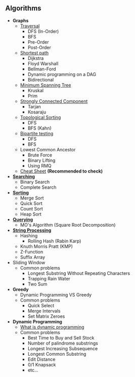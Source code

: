 ## Algorithms

+ **Graphs**
  + [Traversal](https://github.com/Abdelrhman-Samir-99/Preparation-Library/blob/main/Problem%20Solving/Algorithms/Graph/Traversal/README.md)
    + DFS (In-Order)
    + BFS
    + Pre-Order
    + Post-Order
  + [Shortest path](https://github.com/Abdelrhman-Samir-99/Preparation-Library/blob/main/Problem%20Solving/Algorithms/Graph/Shortest%20Path/README.md)
    + Dijkstra
    + Floyd Warshall
    + Bellman-Ford
    + Dynamic programming on a DAG
    + Bidirectional
  + [Minimum Spanning Tree](https://github.com/Abdelrhman-Samir-99/Preparation-Library/blob/main/Problem%20Solving/Algorithms/Graph/Minimum%20Spanning%20Tree/README.md)
    + Kruskal
    + Prim
  + [Strongly Connected Component](https://github.com/Abdelrhman-Samir-99/Preparation-Library/blob/main/Problem%20Solving/Algorithms/Graph/Strongly%20Connected%20Component/README.md)
    + Tarjan
    + Kosaraju
  + [Topological Sorting](https://github.com/Abdelrhman-Samir-99/Preparation-Library/blob/main/Problem%20Solving/Algorithms/Graph/Topological%20Sorting/README.md)
    + DFS
    + BFS (Kahn)
  + [Bipartite testing](https://github.com/Abdelrhman-Samir-99/Preparation-Library/blob/main/Problem%20Solving/Algorithms/Graph/Bipartite%20Testing/README.md)
    + DFS
    + BFS
  + Lowest Common Ancestor
    + Brute Force
    + Binary Lifting
    + Using RMQ
  + [Cheat Sheet](https://github.com/Abdelrhman-Samir-99/Preparation-Library/blob/main/Problem%20Solving/Algorithms/Graph/Cheat%20Sheet/README.md) **(Recommended to check)**
+ [**Searching**](https://github.com/Abdelrhman-Samir-99/Preparation-Library/blob/main/Problem%20Solving/Algorithms/Searching/README.md)
  + Binary Search
  + Complete Search
+ [**Sorting**](https://github.com/Abdelrhman-Samir-99/Preparation-Library/blob/main/Problem%20Solving/Algorithms/Sorting/README.md)
  + Merge Sort
  + Quick Sort
  + Count Sort
  + Heap Sort
+ [**Querying**](https://github.com/Abdelrhman-Samir-99/Preparation-Library/blob/main/Problem%20Solving/Algorithms/Querying/README.md)
  + MO's Algorithm (Square Root Decomposition)
+ [**String Processing**](https://github.com/Abdelrhman-Samir-99/Preparation-Library/blob/main/Problem%20Solving/Algorithms/String%20Processing/README.md)
  + Hashing
    + Rolling Hash (Rabin Karp)
  + Knuth Morris Pratt (KMP)
  + Z-Function
  + Suffix Array
+ Sliding Window
  + Common problems
    + Longest Substring Without Repeating Characters
    + Trapping Rain Water
    + Two Sum
+ **Greedy**
  + Dynamic Programming VS Greedy  
  + Common problems
    + Quick Select
    + Merge Intervals
    + Set Matrix Zeroes
+ **Dynamic Programming**
  + [What is dynamic programming](https://github.com/Abdelrhman-Samir-99/Preparation-Library/blob/main/Problem%20Solving/Algorithms/Dynamic%20Programming/README.md)
  + Common problems
    + Best Time to Buy and Sell Stock
    + Number of palindrome substrings
    + Longest Increasing Subsequence
    + Longest Common Substring
    + Edit Distance
    + 0/1 Knapsack
    + etc...

